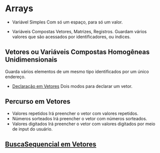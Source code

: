 # Arrays
- Variável Simples
Com só um espaço, para só um valor.

- Variáveis Compostas
Vetores, Matrizes, Registros.
Guardam vários valores que são acessados por identificadores, ou índices.

## Vetores ou Variáveis Compostas Homogêneas Unidimensionais
Guarda vários elementos de um mesmo tipo identificados por um único endereço.

- [Declaração em Vetores](https://github.com/AugustoFFP/Arrays/blob/main/Declaracao/Program.cs)
Dois modos para declarar um vetor.

## Percurso em Vetores
- Valores repetidos
Irá preencher o vetor com valores repetidos.
- Números sorteados
Irá preencher o vetor com números sorteados.
- Valores digitados
Irá preencher o vetor com valores digitados por meio de input do usuário.

## [BuscaSequencial em Vetores](https://github.com/AugustoFFP/Arrays/blob/main/Busca_Sequencial_Vetores/Program.cs)
